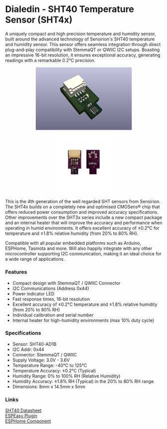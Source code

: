 # Dialedin - SHT40 Temperature Sensor (SHT4x)
A uniquely compact and high precision temperature and humidity sensor, built around the advanced technology of Sensirion's SHT40 temperature and humidity sensor. This sensor offers seamless integration through direct plug-and-play compatibility with StemmaQT or QWIIC I2C setups. Boasting an impressive 16-bit resolution, it ensures exceptional accuracy, generating readings with a remarkable 0.2°C precision.

<p align="middle">
    <img src="images/sht4x-3d.jpg" alt="sht4x product image" width="308px"><br/>
    <img src="images/DI-SHT40.jpg" alt="sht4x product image" width="200px">
</p>

This is the 4th generation of the well regarded SHT sensors from Sensirion. The SHT4x builds on a completely new and optimised CMOSens® chip that offers reduced power consumption and improved accuracy specifications. Other improvements over the SHT3x series include a new compact package and an internal heater that will improve the accuracy and performance when operating in humid environments. It offers excellent accuracy of ±0.2°C for temperature and ±1.8% relative humidity (from 20% to 80% RH). 

Compatible with all popular embedded platforms such as Arduino, ESPHome, Tasmota and more. Will also happily integrate with any other microcontroller supporting I2C communication, making it an ideal choice for a wide range of applications.

### Features
* Compact design with StemmaQT / QWIIC Connector
* I2C Communications (Address 0x44)
* Power indicator LED
* Fast response times, 16-bit resolution
* Excellent accuracy of ±0.2°C temperature and ±1.8% relative humidity (from 20% to 80% RH)
* Individual calibration and serial number
* Internal heater for high-humidity environments (max 10% duty cycle)

### Specifications

* Sensor: SHT40-AD1B
* I2C Addr: 0x44
* Connector: StemmaQT / QWIIC
* Supply Voltage: 3.0V - 3.6V
* Temperature Range: -40°C to 125°C
* Temperature Accuracy: ±0.2°C (Typical)
* Humidity Range: 0% to 100% RH (Relative Humidity)
* Humidity Accuracy: ±1.8% RH (Typical) in the 20% to 80% RH range
* Dimensions: 8mm x 14.5mm x 5mm


### Links
[SHT40 Datasheet](https://sensirion.com/media/documents/33FD6951/63E1087C/Datasheet_SHT4x_1.pdf)  
[ESPEasy Plugin](https://espeasy.readthedocs.io/en/latest/Plugin/P153.html)   
[ESPHome Component](https://esphome.io/components/sensor/sht4x.html)
